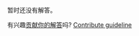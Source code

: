 
暂时还没有解答。

有兴趣[贡献你的解答](https://github.com/BFEdev/BFE.dev-solutions/blob/main/problem/implement-selection-sort_zh.md)吗? [Contribute guideline](https://github.com/BFEdev/BFE.dev-solutions#how-to-contribute)
